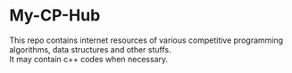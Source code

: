 # My-CP-Hub

This repo contains internet resources of various competitive programming algorithms, data structures and other stuffs.<br>
It may contain c++ codes when necessary.
